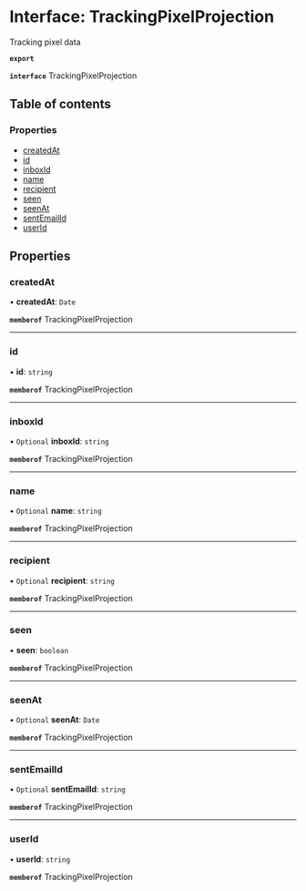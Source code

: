 # Interface: TrackingPixelProjection

Tracking pixel data

**`export`**

**`interface`** TrackingPixelProjection

## Table of contents

### Properties

- [createdAt](TrackingPixelProjection.md#createdat)
- [id](TrackingPixelProjection.md#id)
- [inboxId](TrackingPixelProjection.md#inboxid)
- [name](TrackingPixelProjection.md#name)
- [recipient](TrackingPixelProjection.md#recipient)
- [seen](TrackingPixelProjection.md#seen)
- [seenAt](TrackingPixelProjection.md#seenat)
- [sentEmailId](TrackingPixelProjection.md#sentemailid)
- [userId](TrackingPixelProjection.md#userid)

## Properties

### createdAt

• **createdAt**: `Date`

**`memberof`** TrackingPixelProjection

___

### id

• **id**: `string`

**`memberof`** TrackingPixelProjection

___

### inboxId

• `Optional` **inboxId**: `string`

**`memberof`** TrackingPixelProjection

___

### name

• `Optional` **name**: `string`

**`memberof`** TrackingPixelProjection

___

### recipient

• `Optional` **recipient**: `string`

**`memberof`** TrackingPixelProjection

___

### seen

• **seen**: `boolean`

**`memberof`** TrackingPixelProjection

___

### seenAt

• `Optional` **seenAt**: `Date`

**`memberof`** TrackingPixelProjection

___

### sentEmailId

• `Optional` **sentEmailId**: `string`

**`memberof`** TrackingPixelProjection

___

### userId

• **userId**: `string`

**`memberof`** TrackingPixelProjection

